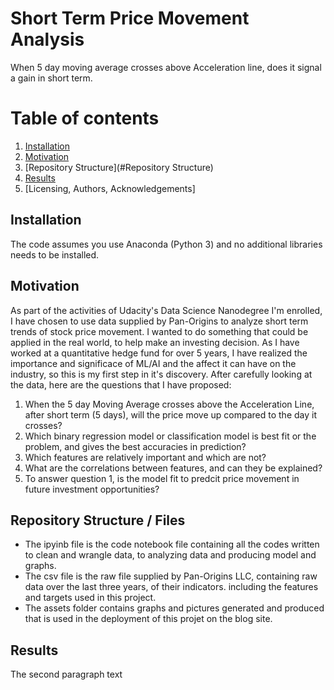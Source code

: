# Short Term Price Movement Analysis
When 5 day moving average crosses above Acceleration line, does it signal a gain in short term.

# Table of contents
1. [Installation](#Installation)
2. [Motivation](#Motivation)
3. [Repository Structure](#Repository Structure)
4. [Results](#Results)
5. [Licensing, Authors, Acknowledgements]

## Installation <a name="installation"></a>
The code assumes you use Anaconda (Python 3) and no additional libraries needs to be installed.


## Motivation <a name="Motivation"></a>
As part of the activities of Udacity's Data Science Nanodegree I'm enrolled, I have chosen to use data supplied by Pan-Origins to analyze short term trends of stock price movement. I wanted to do something that could be applied in the real world, to help make an investing decision. As I have worked at a quantitative hedge fund for over 5 years, I have realized the importance and significace of ML/AI and the affect it can have on the industry, so this is my first step in it's discovery. After carefully looking at the data, here are the questions that I have proposed: 
1. When the 5 day Moving Average crosses above the Acceleration Line, after short term (5 days), will the price move up compared to the    day it crosses?
2. Which binary regression model or classification model is best fit or the problem, and gives the best accuracies in prediction?
3. Which features are relatively important and which are not?
4. What are the correlations between features, and can they be explained? 
5. To answer question 1, is the model fit to predcit price movement in future investment opportunities?


## Repository Structure / Files <a name="Repository Structure"></a>
- The ipyinb file is the code notebook file containing all the codes written to clean and wrangle data, to analyzing data and producing model and graphs.
- The csv file is the raw file supplied by Pan-Origins LLC, containing raw data over the last three years, of their indicators. including the features and targets used in this project.
- The assets folder contains graphs and pictures generated and produced that is used in the deployment of this projet on the blog site.


## Results <a name="Results"></a>
The second paragraph text
